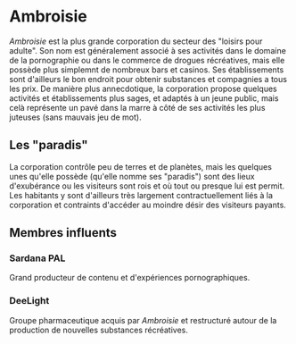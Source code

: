 # Ambroisie

*Ambroisie* est la plus grande corporation du secteur des "loisirs pour adulte". Son nom est généralement associé à ses activités dans le domaine de la pornographie ou dans le commerce de drogues récréatives, mais elle possède plus simplemnt de nombreux bars et casinos. Ses établissements sont d'ailleurs le bon endroit pour obtenir substances et compagnies a tous les prix. De manière plus annecdotique, la corporation propose quelques activités et établissements plus sages, et adaptés à un jeune public, mais celà représente un pavé dans la marre à côté de ses activités les plus juteuses (sans mauvais jeu de mot). 

## Les "paradis"
La corporation contrôle peu de terres et de planètes, mais les quelques unes qu'elle possède (qu'elle nomme ses "paradis") sont des lieux d'exubérance ou les visiteurs sont rois et où tout ou presque lui est permit. Les habitants y sont d'ailleurs très largement contractuellement liés à la corporation et contraints d'accéder au moindre désir des visiteurs payants. 

## Membres influents

### Sardana PAL
Grand producteur de contenu et d'expériences pornographiques.

### DeeLight
Groupe pharmaceutique acquis par *Ambroisie* et restructuré autour de la production de nouvelles substances récréatives.